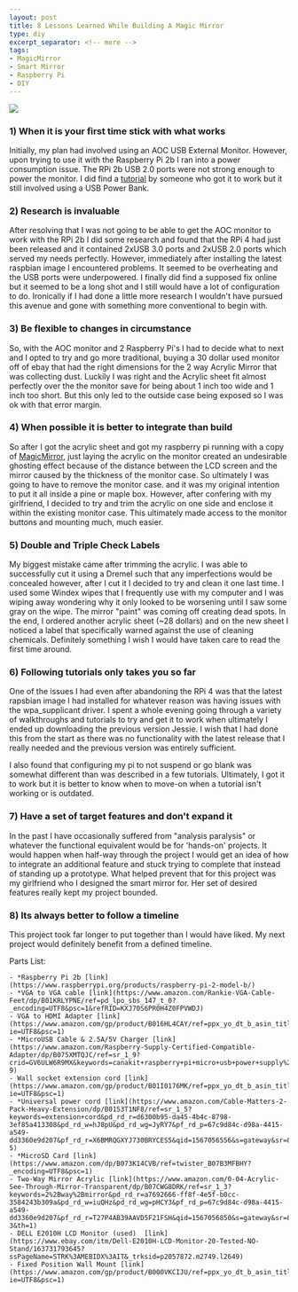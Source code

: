```yaml
---
layout: post
title: 8 Lessons Learned While Building A Magic Mirror
type: diy
excerpt_separator: <!-- more -->
tags:
- MagicMirror
- Smart Mirror
- Raspberry Pi
- DIY
---
```



<img src="{{ site.url }}/assets/img/posts/magic_mirror/magic_mirror.jpg" class="rotate-img180" style="alignment: center">


### 1) When it is your first time stick with what works

Initially, my plan had involved using an AOC USB External Monitor. However,
upon trying to use it with the Raspberry Pi 2b I ran into a power consumption issue.
The RPi 2b USB 2.0 ports were not strong enough to power the monitor. I did find a [tutorial](https://imkiyoung.wordpress.com/2012/09/18/raspberry-pi-and-aoc-e1649fwu-usb-powered-led-monitor/)
by someone who got it to work but it still involved using a USB Power Bank.

### 2) Research is invaluable

After resolving that I was not going to be able to get the AOC monitor to work with the RPi 2b I did some research and found that the RPi 4 
had just been released and it contained 2xUSB 3.0 ports and 2xUSB 2.0 ports which served my needs perfectly.
However, immediately after installing the latest raspbian image I encountered problems. It seemed to be overheating and the 
USB ports were underpowered. I finally did find a supposed fix online but it seemed to be a long shot and I still would have a lot of configuration to do.
Ironically if I had done a little more research I wouldn't have pursued this avenue and gone with something more conventional to begin with.

### 3) Be flexible to changes in circumstance

So, with the AOC monitor and 2 Raspberry Pi's I had to decide what to next and I opted to try and go more traditional, buying a 
30 dollar used monitor off of ebay that had the right dimensions for the 2 way Acrylic Mirror that was collecting dust. Luckily I was right and the
Acrylic sheet fit almost perfectly over the the monitor save for being about 1 inch too wide and 1 inch too short. But this only led
to the outside case being exposed so I was ok with that error margin. 

### 4) When possible it is better to integrate than build

So after I got the acrylic sheet and got my raspberry pi running with a copy of [MagicMirror](https://github.com/MichMich/MagicMirror/), just laying the 
acrylic on the monitor created an undesirable ghosting effect because of the distance between the LCD screen and the mirror caused by the thickness of the monitor case.
So ultimately I was going to have to remove the monitor case. and it was my original intention to put it all inside a pine or maple box. However, after confering with my girlfriend,
I decided to try and trim the acrylic on one side and enclose it within the existing monitor case. This ultimately made access to the monitor buttons and mounting much, much easier.
 

### 5) Double and Triple Check Labels 

My biggest mistake came after trimming the acrylic. I was able to successfully cut it using a Dremel such that any imperfections would be concealed however, after I cut it I decided to try and 
clean it one last time. I used some Windex wipes that I frequently use with my computer and I was wiping away wondering why it only looked to be worsening until I saw some gray on the wipe.
The mirror "paint" was coming off creating dead spots. In the end, I ordered another acrylic sheet (~28 dollars) and on the new sheet I noticed a label that specifically warned against the use of cleaning
chemicals. Definitely something I wish I would have taken care to read the first time around.

### 6) Following tutorials only takes you so far

One of the issues I had even after abandoning the RPi 4 was that the latest rapsbian image
I had installed for whatever reason was having issues with the wpa_supplicant driver. I spent a whole 
evening going through a variety of walkthroughs and tutorials to try and get it to work when ultimately 
I ended up downloading the previous version Jessie. I wish that I had done this from the start as there was
no functionality with the latest release that I really needed and the previous version was entirely sufficient.

I also found that configuring my pi to not suspend or go blank was somewhat different than was described in a few tutorials.
Ultimately, I got it to work but it is better to know when to move-on when a tutorial isn't working or is outdated.


### 7) Have a set of target features and don't expand it

In the past I have occasionally suffered from "analysis paralysis" or whatever the 
functional equivalent would be for 'hands-on' projects. It would happen when half-way through
the project I would get an idea of how to integrate an additional feature and stuck trying to 
complete that instead of standing up a prototype. What helped prevent that for this project
was my girlfriend who I designed the smart mirror for. Her set of desired features really kept my
project bounded. 

### 8) Its always better to follow a timeline

This project took far longer to put together than I would have liked. My next project would 
definitely benefit from a defined timeline.  


Parts List:

    - *Raspberry Pi 2b [link](https://www.raspberrypi.org/products/raspberry-pi-2-model-b/)
    - *VGA to VGA cable [link](https://www.amazon.com/Rankie-VGA-Cable-Feet/dp/B01KRLYPNE/ref=pd_lpo_sbs_147_t_0?_encoding=UTF8&psc=1&refRID=KXJ70S6PR0H4Z0FPVWDJ)
    - VGA to HDMI Adapter [link](https://www.amazon.com/gp/product/B016HL4CAY/ref=ppx_yo_dt_b_asin_title_o07_s00?ie=UTF8&psc=1)
    - *MicroUSB Cable & 2.5A/5V Charger [link](https://www.amazon.com/Raspberry-Supply-Certified-Compatible-Adapter/dp/B075XMTQJC/ref=sr_1_9?crid=GV6ULW6R9MX&keywords=canakit+raspberry+pi+micro+usb+power+supply%2Fadapter%2Fcharger&qid=1567056472&s=electronics&sprefix=micro+usb++charger+rasp%2Celectronics%2C209&sr=1-9)
    - Wall socket extension cord [link](https://www.amazon.com/gp/product/B01I0176MK/ref=ppx_yo_dt_b_asin_title_o07_s00?ie=UTF8&psc=1)
    - *Universal power cord [link](https://www.amazon.com/Cable-Matters-2-Pack-Heavy-Extension/dp/B0153T1NF8/ref=sr_1_5?keywords=extension+cord&pd_rd_r=d6300b95-da45-4b4c-8798-3ef85a413308&pd_rd_w=hJ8pU&pd_rd_wg=JyRY7&pf_rd_p=67c9d84c-d98a-4415-a549-dd3360e9d207&pf_rd_r=X6BMRQGXYJ730BRYCES5&qid=1567056556&s=gateway&sr=8-5)
    - *MicroSD Card [link](https://www.amazon.com/dp/B073K14CVB/ref=twister_B07B3MFBHY?_encoding=UTF8&psc=1)
    - Two-Way Mirror Acrylic [link](https://www.amazon.com/0-04-Acrylic-See-Through-Mirror-Transparent/dp/B07CWG8DRK/ref=sr_1_3?keywords=2%2Bway%2Bmirror&pd_rd_r=a7692666-ff8f-4e5f-b0cc-3584243b309a&pd_rd_w=iuQHz&pd_rd_wg=pHCY3&pf_rd_p=67c9d84c-d98a-4415-a549-dd3360e9d207&pf_rd_r=T27P4AB39AAVD5F21FSH&qid=1567056850&s=gateway&sr=8-3&th=1)
    - DELL E2010H LCD Monitor (used)  [link](https://www.ebay.com/itm/Dell-E2010H-LCD-Monitor-20-Tested-NO-Stand/163731793645?ssPageName=STRK%3AMEBIDX%3AIT&_trksid=p2057872.m2749.l2649)
    - Fixed Position Wall Mount [link](https://www.amazon.com/gp/product/B000VKCIJU/ref=ppx_yo_dt_b_asin_title_o01_s00?ie=UTF8&psc=1)
    

